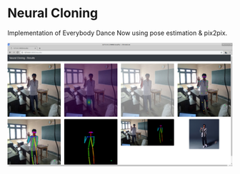 # Neural Cloning
Implementation of Everybody Dance Now using pose estimation & pix2pix.  

![Result](result.png)
